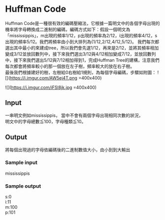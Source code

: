 # Huffman Code
Huffman Code是一種很有效的編碼壓縮法，它根據一篇明文中的各個字母出現的機率將字母轉換成二進制的編碼，編碼方式如下：假設一個明文為「mississippis」，m出現的頻率1/12，p出現的頻率為2/12，i出現的頻率4/12，s出現的頻率5/12。我們將頻率由小到大排列為{1/12,2/12,4/12,5/12}。
我們每次都選出其中最小的來建成tree，所以我們會先選1/12，再來是2/12，並將其頻率相加變成3/12並放回數列中，接下來我們選出3/12與4/12相加變成7/12，並放回數列中，接下來我們選出5/12與7/12相加得到1，完成Huffman Tree的建構，注意我們每次都會將頻率較小的那一個放在左子樹，頻率較大的放在右子樹。  
最後我們根據建好的樹，左樹給0右樹給1規則，為每個字母編碼，步驟如附圖：
 ![](https://i.imgur.com/AW5ej4T.png =400x400)  
 
![](https://i.imgur.com/iFSl8jk.jpg =400x400)
## Input
一串明文例如mississippis，	當中不會有兩個字母出現相同次數的狀況，  
明文中的字母總數≦100，字母種類≦10。
## Output
將每個出現過的字母依編碼後的二進制數值大小，由小到到大輸出
### Sample input
mississippis
### Sample output
s:0  
i:11  
m:100  
p:101

